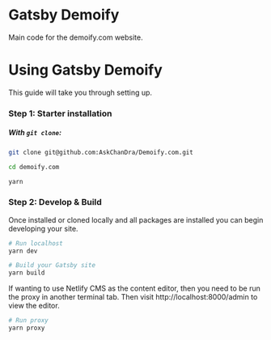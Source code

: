 # Gatsby Demoify

Main code for the demoify.com website.

# Using Gatsby Demoify

This guide will take you through setting up.

### Step 1: Starter installation

##### With `git clone`:

```sh
git clone git@github.com:AskChanDra/Demoify.com.git

cd demoify.com

yarn
```

### Step 2: Develop & Build

Once installed or cloned locally and all packages are installed you can begin developing your site.

```sh
# Run localhost
yarn dev

# Build your Gatsby site
yarn build
```

If wanting to use Netlify CMS as the content editor, then you need to be run the proxy in another terminal tab. Then visit
http://localhost:8000/admin to view the editor.
```sh
# Run proxy
yarn proxy
```